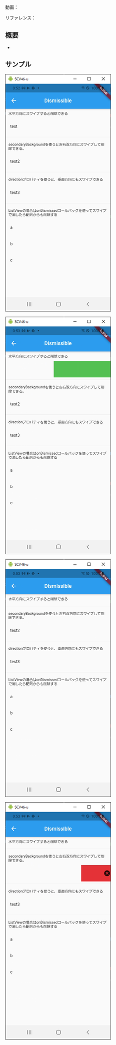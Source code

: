 #

動画：

リファレンス：

## 概要

-

## サンプル

![image-20210915005215399](img/%2328_Dismissible/image-20210915005215399.png)

![image-20210915005327142](img/%2328_Dismissible/image-20210915005327142.png)

![image-20210915005331423](img/%2328_Dismissible/image-20210915005331423.png)

![image-20210915005349311](img/%2328_Dismissible/image-20210915005349311.png)
